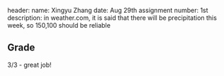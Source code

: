 header:
name: Xingyu Zhang
date: Aug 29th
assignment number: 1st
description: in weather.com, it is said that there will be precipitation this week, so 150,100 should be reliable

## Grade
3/3 - great job!
